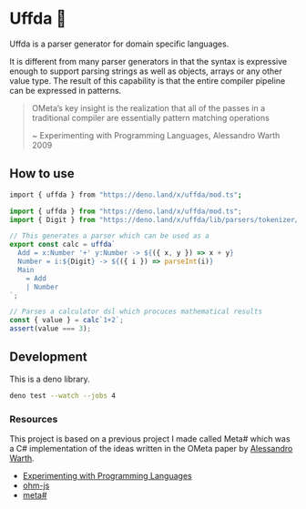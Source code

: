 # Uffda 🦕

Uffda is a parser generator for domain specific languages.

It is different from many parser generators in that the syntax is expressive
enough to support parsing strings as well as objects, arrays or any other value
type. The result of this capability is that the entire compiler pipeline can be
expressed in patterns.

> OMeta’s key insight is the realization that all of the passes in a traditional
> compiler are essentially pattern matching operations
>
> ~ Experimenting with Programming Languages, Alessandro Warth 2009

## How to use

```sh
import { uffda } from "https://deno.land/x/uffda/mod.ts";
```

```ts
import { uffda } from "https://deno.land/x/uffda/mod.ts";
import { Digit } from "https://deno.land/x/uffda/lib/parsers/tokenizer/Digit.ts";

// This generates a parser which can be used as a
export const calc = uffda`
  Add = x:Number '+' y:Number -> ${({ x, y }) => x + y}
  Number = i:${Digit} -> ${({ i }) => parseInt(i)}
  Main
    = Add
    | Number
`;

// Parses a calculator dsl which procuces mathematical results
const { value } = calc`1+2`;
assert(value === 3);
```

## Development

This is a deno library.

```sh
deno test --watch --jobs 4
```

### Resources

This project is based on a previous project I made called Meta# which was a C#
implementation of the ideas written in the OMeta paper by
[Alessandro Warth](http://www.tinlizzie.org/~awarth/).

- [Experimenting with Programming Languages](http://www.vpri.org/pdf/tr2008003_experimenting.pdf)
- [ohm-js](https://ohmlang.github.io/)
- [meta#](https://archive.codeplex.com/?p=metasharp)
